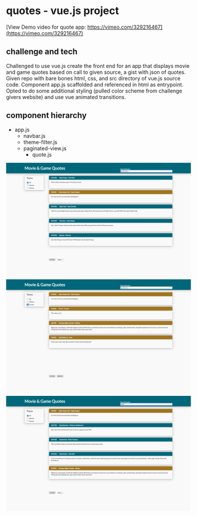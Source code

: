 # quotes - vue.js project
[View Demo video for quote app: https://vimeo.com/329216467](https://vimeo.com/329216467)

## challenge and tech
Challenged to use vue.js create the front end for an app that displays movie and game quotes based on call to given source, a gist with json of quotes. Given repo with bare bones html, css, and src directory of vue.js source code. Component app.js scaffolded and referenced in html as entrypoint. Opted to do some additional styling (pulled color scheme from challenge givers website) and use vue animated transitions. 

## component hierarchy
* app.js
  * navbar.js
  * theme-filter.js
  * paginated-view.js
    * quote.js


![Watch the video](quote_app_01.png)
![Demo quote app filter](quote_app_02_filter.png)
![Demo quote app quote text search](quote_app_03_quote-text-search.png)
